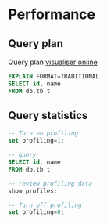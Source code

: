# Performance

## Query plan

Query plan [visualiser online](https://mysqlexplain.com/)

```SQL
EXPLAIN FORMAT=TRADITIONAL
SELECT id, name
FROM db.tb t
```

## Query statistics

```SQL
-- Turn on profiling
set profiling=1;

-- query
SELECT id, name
FROM db.tb t

-- review profiling data
show profiles;

-- Turn off profiling
set profiling=0;
```
